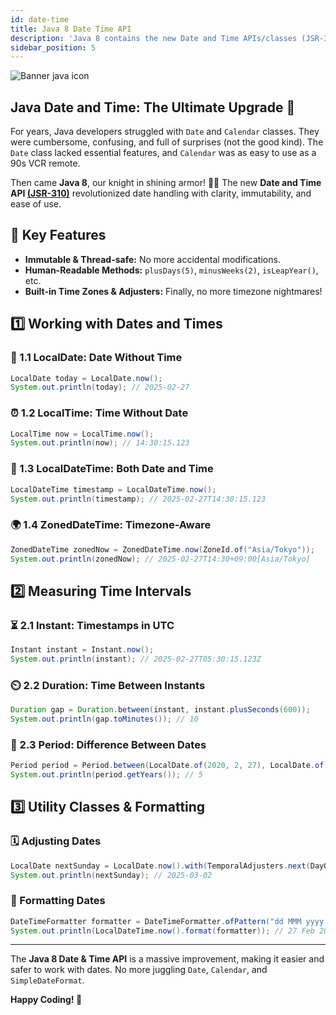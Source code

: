 ```yaml
---
id: date-time
title: Java 8 Date Time API
description: 'Java 8 contains the new Date and Time APIs/classes (JSR-310), called ThreeTen, which will change how you have been handling dates in Java.'
sidebar_position: 5
---
```

![Banner java icon](@site/static/img/kits/java/banner-java-icon.png)

## Java Date and Time: The Ultimate Upgrade 🎉

For years, Java developers struggled with `Date` and `Calendar` classes. They were cumbersome, confusing, and full of surprises (not the good kind). The `Date` class lacked essential features, and `Calendar` was as easy to use as a 90s VCR remote.

Then came **Java 8**, our knight in shining armor! 🦸‍♂️ The new **Date and Time API [(JSR-310)](https://github.com/ThreeTen)** revolutionized date handling with clarity, immutability, and ease of use.

## 🚀 Key Features

- **Immutable & Thread-safe:** No more accidental modifications.
- **Human-Readable Methods:** `plusDays(5)`, `minusWeeks(2)`, `isLeapYear()`, etc.
- **Built-in Time Zones & Adjusters:** Finally, no more timezone nightmares!

## 1️⃣ Working with Dates and Times

### 📅 1.1 LocalDate: Date Without Time

```java
LocalDate today = LocalDate.now();
System.out.println(today); // 2025-02-27
```

### ⏰ 1.2 LocalTime: Time Without Date

```java
LocalTime now = LocalTime.now();
System.out.println(now); // 14:30:15.123
```

### 📆 1.3 LocalDateTime: Both Date and Time

```java
LocalDateTime timestamp = LocalDateTime.now();
System.out.println(timestamp); // 2025-02-27T14:30:15.123
```

### 🌍 1.4 ZonedDateTime: Timezone-Aware

```java
ZonedDateTime zonedNow = ZonedDateTime.now(ZoneId.of("Asia/Tokyo"));
System.out.println(zonedNow); // 2025-02-27T14:30+09:00[Asia/Tokyo]
```

## 2️⃣ Measuring Time Intervals

### ⏳ 2.1 Instant: Timestamps in UTC

```java
Instant instant = Instant.now();
System.out.println(instant); // 2025-02-27T05:30:15.123Z
```

### ⏲️ 2.2 Duration: Time Between Instants

```java
Duration gap = Duration.between(instant, instant.plusSeconds(600));
System.out.println(gap.toMinutes()); // 10
```

### 📆 2.3 Period: Difference Between Dates

```java
Period period = Period.between(LocalDate.of(2020, 2, 27), LocalDate.of(2025, 2, 27));
System.out.println(period.getYears()); // 5
```

## 3️⃣ Utility Classes & Formatting

### 🗓️ Adjusting Dates

```java
LocalDate nextSunday = LocalDate.now().with(TemporalAdjusters.next(DayOfWeek.SUNDAY));
System.out.println(nextSunday); // 2025-03-02
```

### 🎨 Formatting Dates

```java
DateTimeFormatter formatter = DateTimeFormatter.ofPattern("dd MMM yyyy, HH:mm");
System.out.println(LocalDateTime.now().format(formatter)); // 27 Feb 2025, 14:30
```

---

The **Java 8 Date & Time API** is a massive improvement, making it easier and safer to work with dates. No more juggling `Date`, `Calendar`, and `SimpleDateFormat`.

**Happy Coding! 🚀**
